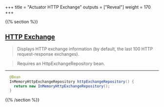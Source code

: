 +++
title = "Actuator HTTP Exchange"
outputs = ["Reveal"]
weight = 170
+++

{{% section %}}


## [HTTP Exchange](https://docs.spring.io/spring-boot/api/rest/actuator/httpexchanges.html)

> Displays HTTP exchange information (by default, the last 100 HTTP request-response exchanges). 

> Requires an HttpExchangeRepository bean.

---

```java
  @Bean
  InMemoryHttpExchangeRepository httpExchangeRepository() {
    return new InMemoryHttpExchangeRepository();
  }
```

{{% /section %}}
